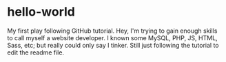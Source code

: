 # hello-world
My first play following GitHub tutorial.
Hey, I'm trying to gain enough skills to call myself a website developer.
I known some MySQL, PHP, JS, HTML, Sass, etc; but really could only say I tinker.
Still just following the tutorial to edit the readme file.
